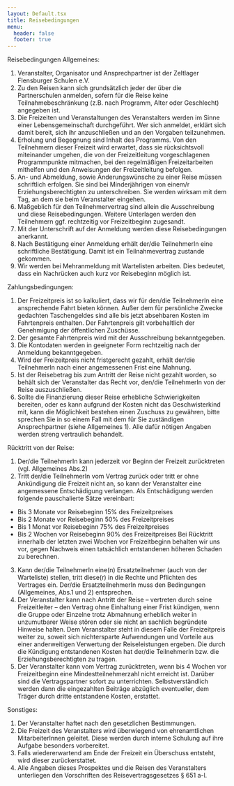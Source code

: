 ```yaml
---
layout: Default.tsx
title: Reisebedingungen
menu:
  header: false
  footer: true
---
```

Reisebedingungen
Allgemeines:
1.	Veranstalter, Organisator und Ansprechpartner ist der Zeltlager Flensburger Schulen e.V.
2.	Zu den Reisen kann sich grundsätzlich jeder der über die Partnerschulen anmelden, sofern für die Reise keine Teilnahmebeschränkung (z.B. nach Programm, Alter oder Geschlecht) angegeben ist.
3.	Die Freizeiten und Veranstaltungen des Veranstalters werden im Sinne einer Lebensgemeinschaft durchgeführt. Wer sich anmeldet, erklärt sich damit bereit, sich ihr anzuschließen und an den Vorgaben teilzunehmen.
4.	Erholung und Begegnung sind Inhalt des Programms. Von den Teilnehmern dieser Freizeit wird erwartet, dass sie rücksichtsvoll miteinander umgehen, die von der Freizeitleitung vorgeschlagenen Programmpunkte mitmachen, bei den regelmäßigen Freizeitarbeiten mithelfen und den Anweisungen der Freizeitleitung befolgen.
5.	An- und Abmeldung, sowie Änderungswünsche zu einer Reise müssen schriftlich erfolgen. Sie sind bei Minderjährigen von einem/r Erziehungsberechtigten zu unterschreiben. Sie werden wirksam mit dem Tag, an dem sie beim Veranstalter eingehen.
6.	Maßgeblich für den Teilnehmervertrag sind allein die Ausschreibung und diese Reisebedingungen. Weitere Unterlagen werden den Teilnehmern ggf. rechtzeitig vor Freizeitbeginn zugesandt.
7.	Mit der Unterschrift auf der Anmeldung werden diese Reisebedingungen anerkannt.
8.	Nach Bestätigung einer Anmeldung erhält der/die TeilnehmerIn eine schriftliche Bestätigung. Damit ist ein Teilnahmevertrag zustande gekommen.
9.	Wir werden bei Mehranmeldung mit Wartelisten arbeiten. Dies bedeutet, dass ein Nachrücken auch kurz vor Reisebeginn möglich ist.

Zahlungsbedingungen:
1.	Der Freizeitpreis ist so kalkuliert, dass wir für den/die TeilnehmerIn eine ansprechende Fahrt bieten können. Außer dem für persönliche Zwecke gedachten Taschengeldes sind alle bis jetzt absehbaren Kosten im Fahrtenpreis enthalten. Der Fahrtenpreis gilt vorbehaltlich der Genehmigung der öffentlichen Zuschüsse.
2.	Der gesamte Fahrtenpreis wird mit der Ausschreibung bekanntgegeben.
3.	Die Kontodaten werden in geeigneter Form rechtzeitig nach der Anmeldung bekanntgegeben.
4.	Wird der Freizeitpreis nicht fristgerecht gezahlt, erhält der/die TeilnehmerIn nach einer angemessenen Frist eine Mahnung.
5.	Ist der Reisebetrag bis zum Antritt der Reise nicht gezahlt worden, so behält sich der Veranstalter das Recht vor, den/die TeilnehmerIn von der Reise auszuschließen.
6.	Sollte die Finanzierung dieser Reise erhebliche Schwierigkeiten bereiten, oder es kann aufgrund der Kosten nicht das Geschwisterkind mit, kann die Möglichkeit bestehen einen Zuschuss zu gewähren, bitte sprechen Sie in so einem Fall mit dem für Sie zuständigen Ansprechpartner (siehe Allgemeines 1). Alle dafür nötigen Angaben werden streng vertraulich behandelt. 

Rücktritt von der Reise:
1.	Der/die TeilnehmerIn kann jederzeit vor Beginn der Freizeit zurücktreten (vgl. Allgemeines Abs.2)
2.	Tritt der/die TeilnehmerIn vom Vertrag zurück oder tritt er ohne Ankündigung die Freizeit nicht an, so kann der Veranstalter eine angemessene Entschädigung verlangen. Als Entschädigung werden folgende pauschalierte Sätze vereinbart:
-	Bis 3 Monate vor Reisebeginn 15% des Freizeitpreises 
-	Bis 2 Monate vor Reisebeginn 50% des Freizeitpreises
-	Bis 1 Monat vor Reisebeginn 75% des Freizeitpreises
-	Bis 2 Wochen vor Reisebeginn 90% des Freizeitpreises
Bei Rücktritt innerhalb der letzten zwei Wochen vor Freizeitbeginn behalten wir uns vor, gegen Nachweis einen tatsächlich entstandenen höheren Schaden zu berechnen.
3.	Kann der/die TeilnehmerIn eine(n) Ersatzteilnehmer (auch von der Warteliste) stellen, tritt diese(r) in die Rechte und Pflichten des Vertrages ein. Der/die ErsatzteilnehmerIn muss den Bedingungen (Allgemeines, Abs.1 und 2) entsprechen.
4.	Der Veranstalter kann nach Antritt der Reise – vertreten durch seine Freizeitleiter – den Vertrag ohne Einhaltung einer Frist kündigen, wenn die Gruppe oder Einzelne trotz Abmahnung erheblich weiter in unzumutbarer Weise stören oder sie nicht an sachlich begründete Hinweise halten. Dem Veranstalter steht in diesem Falle der Freizeitpreis weiter zu, soweit sich nichtersparte Aufwendungen und Vorteile aus einer anderweitigen Verwertung der Reiseleistungen ergeben. Die durch die Kündigung entstandenen Kosten hat der/die TeilnehmerIn bzw. die Erziehungsberechtigten zu tragen.
5.	Der Veranstalter kann vom Vertrag zurücktreten, wenn bis 4 Wochen vor Freizeitbeginn eine Mindestteilnehmerzahl nicht erreicht ist. Darüber sind die Vertragspartner sofort zu unterrichten. Selbstverständlich werden dann die eingezahlten Beiträge abzüglich eventueller, dem Träger durch dritte entstandene Kosten, erstattet.

Sonstiges:
1.	Der Veranstalter haftet nach den gesetzlichen Bestimmungen.
2.	Die Freizeit des Veranstalters wird überwiegend von ehrenamtlichen MitarbeiterInnen geleitet. Diese werden durch interne Schulung auf ihre Aufgabe besonders vorbereitet. 
3.	Falls wiedererwartend am Ende der Freizeit ein Überschuss entsteht, wird dieser zurückerstattet.
4.	Alle Angaben dieses Prospektes und die Reisen des Veranstalters unterliegen den Vorschriften des Reisevertragsgesetzes § 651 a-l.
